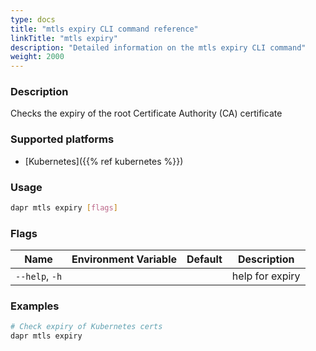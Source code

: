 ```yaml
---
type: docs
title: "mtls expiry CLI command reference"
linkTitle: "mtls expiry"
description: "Detailed information on the mtls expiry CLI command"
weight: 2000
---
```


### Description

Checks the expiry of the root Certificate Authority (CA) certificate

### Supported platforms

- [Kubernetes]({{% ref kubernetes %}})

### Usage

```bash
dapr mtls expiry [flags]
```

### Flags

| Name           | Environment Variable | Default | Description     |
| -------------- | -------------------- | ------- | --------------- |
| `--help`, `-h` |                      |         | help for expiry |

### Examples

```bash
# Check expiry of Kubernetes certs
dapr mtls expiry
```
